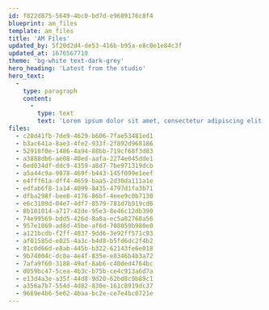 ```yaml
---
id: f822d875-5649-4bc0-bd7d-e9689176c8f4
blueprint: am_files
template: am_files
title: 'AM Files'
updated_by: 5f20d2d4-de53-416b-b95a-e8c0e1e84c3f
updated_at: 1676567710
theme: 'bg-white text-dark-grey'
hero_heading: 'Latest from the studio'
hero_text:
  -
    type: paragraph
    content:
      -
        type: text
        text: 'Lorem ipsum dolor sit amet, consectetur adipiscing elit etiam tortor augue faucibus vel orci a fermentum pharetra quam nulla vestibulum augue sed malesuada sollicitudin.'
files:
  - c20d41fb-7de9-4629-b606-7fae53481ed1
  - b3ac641a-8ae3-4fe2-933f-2f892d968186
  - 52918f0e-1486-4a94-88bb-719cf68f3d83
  - a3888db6-ae08-40ed-aafa-2274e045dde1
  - 6ed034df-ddc9-4359-a8d7-7be971319dcb
  - a5a44c9a-9878-469f-b443-145f099e1eef
  - e4fff61a-dff4-4659-baa5-2d30da111a1e
  - edfab6f8-1a14-4099-8435-4797d1fa3b71
  - dfba298f-bee8-4176-86bf-4eee9c0b7130
  - e6c3109d-04e7-4df7-8579-781d7b919cd6
  - 8b101014-a717-42de-95e3-8e46c12db390
  - 74e99569-bdd5-426d-8a8a-ec5a82768a56
  - 957e1869-ad8d-45be-af6d-708059b980e0
  - a121bcdb-f2ff-4837-9dd6-3e92ff571c93
  - af01585d-e025-4a3c-b4d8-b5fd6dc2f4b2
  - 81c0d66d-e8ab-445b-b322-62143fe6e018
  - 9b74004c-dc0a-4e4f-835e-e8346b4b3a72
  - 7afa9f60-3180-49af-8ab6-c40ded4764bc
  - d059bc47-5cea-4b3c-b75b-ce4c913a6d7a
  - e13d4a3e-a35f-44d8-9d20-62bd8c9b89c1
  - a356a7b7-554d-4d82-830e-161c8919dc37
  - 9669e4b6-5e62-4baa-bc2e-ce7e4bc0721e
---
```

